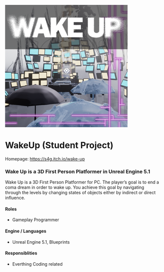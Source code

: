 [![WakeUp Logo](Img/Logo.png)](https://s4g.itch.io/wake-up)

# WakeUp (Student Project)

Homepage: https://s4g.itch.io/wake-up

### Wake Up is a 3D First Person Platformer in Unreal Engine 5.1

Wake Up is a 3D First Person Platformer for PC. The player’s goal is to end a coma dream in order to wake up. You achieve this goal by navigating through the levels by changing states of objects either by indirect or direct influence.

#### Roles
 - Gameplay Programmer
 
#### Engine / Languages 
- Unreal Engine 5.1, Blueprints

#### Responsiblities
- Everthing Coding related



  
